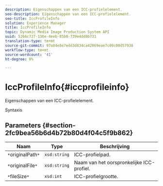 ```yaml
---
description: Eigenschappen van een ICC-profielelement.
seo-description: Eigenschappen van een ICC-profielelement.
seo-title: IccProfileInfo
solution: Experience Manager
title: IccProfileInfo
topic: Dynamic Media Image Production System API
uuid: 5266c727-136e-4eeb-85b0-739e4dd9b731
translation-type: tm+mt
source-git-commit: 97a84e8e7edd3d834ca42069eae7c09c00d57938
workflow-type: tm+mt
source-wordcount: '41'
ht-degree: 0%

---
```



# IccProfileInfo{#iccprofileinfo}

Eigenschappen van een ICC-profielelement.

Syntaxis

## Parameters {#section-2fc9bea56b6d4b72b80d4f04c5f9b862}

| Naam | Type | Beschrijving |
|---|---|---|
| `*`originalPath`*` | `xsd:string` | ICC-profielpad. |
| `*`originalFile`*` | `xsd:string` | Naam van het oorspronkelijke ICC-profiel. |
| `*`fileSize`*` | `xsd:int` | ICC-profielgrootte. |

